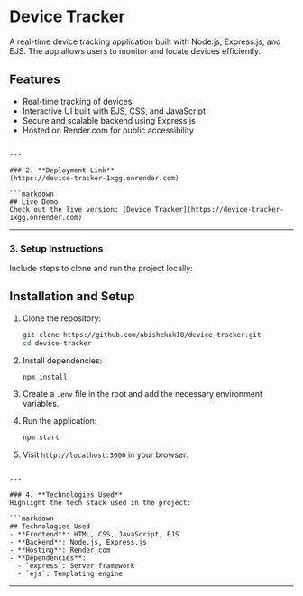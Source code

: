 # Device Tracker

A real-time device tracking application built with Node.js, Express.js, and EJS. The app allows users to monitor and locate devices efficiently.

## Features
- Real-time tracking of devices
- Interactive UI built with EJS, CSS, and JavaScript
- Secure and scalable backend using Express.js
- Hosted on Render.com for public accessibility
```

---

### 2. **Deployment Link**
(https://device-tracker-1xgg.onrender.com)

```markdown
## Live Demo
Check out the live version: [Device Tracker](https://device-tracker-1xgg.onrender.com)
```

---

### 3. **Setup Instructions**  
Include steps to clone and run the project locally:

## Installation and Setup

1. Clone the repository:
   ```bash
   git clone https://github.com/abishekak18/device-tracker.git
   cd device-tracker
   ```

2. Install dependencies:
   ```bash
   npm install
   ```

3. Create a `.env` file in the root and add the necessary environment variables.

4. Run the application:
   ```bash
   npm start
   ```

5. Visit `http://localhost:3000` in your browser.
```

---

### 4. **Technologies Used**  
Highlight the tech stack used in the project:

```markdown
## Technologies Used
- **Frontend**: HTML, CSS, JavaScript, EJS
- **Backend**: Node.js, Express.js
- **Hosting**: Render.com
- **Dependencies**: 
  - `express`: Server framework
  - `ejs`: Templating engine
```

---
